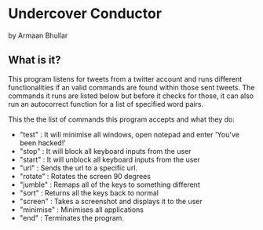 # Undercover Conductor
by Armaan Bhullar

## What is it?
This program listens for tweets from a twitter account and runs different functionalities if an valid commands are found within those sent tweets.
The commands it runs are listed below but before it checks for those, it can also run an autocorrect function for a list of specified word pairs.

This the the list of commands this program accepts and what they do:

- "test" : It will minimise all windows, open notepad and enter 'You've been hacked!'
- "stop" : It will block all keyboard inputs from the user
- "start" : It will unblock all keyboard inputs from the user
- "url" : Sends the url to a specific url.
- "rotate" : Rotates the screen 90 degrees
- "jumble" : Remaps all of the keys to something different
- "sort" : Returns all the keys back to normal
- "screen" : Takes a screenshot and displays it to the user
- "minimise" : Minimises all applications
- "end" : Terminates the program.
